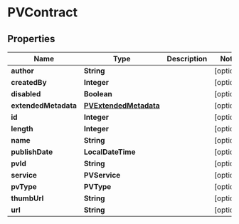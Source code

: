 

# PVContract

## Properties

Name | Type | Description | Notes
------------ | ------------- | ------------- | -------------
**author** | **String** |  |  [optional]
**createdBy** | **Integer** |  |  [optional]
**disabled** | **Boolean** |  |  [optional]
**extendedMetadata** | [**PVExtendedMetadata**](PVExtendedMetadata.md) |  |  [optional]
**id** | **Integer** |  |  [optional]
**length** | **Integer** |  |  [optional]
**name** | **String** |  |  [optional]
**publishDate** | **LocalDateTime** |  |  [optional]
**pvId** | **String** |  |  [optional]
**service** | **PVService** |  |  [optional]
**pvType** | **PVType** |  |  [optional]
**thumbUrl** | **String** |  |  [optional]
**url** | **String** |  |  [optional]



